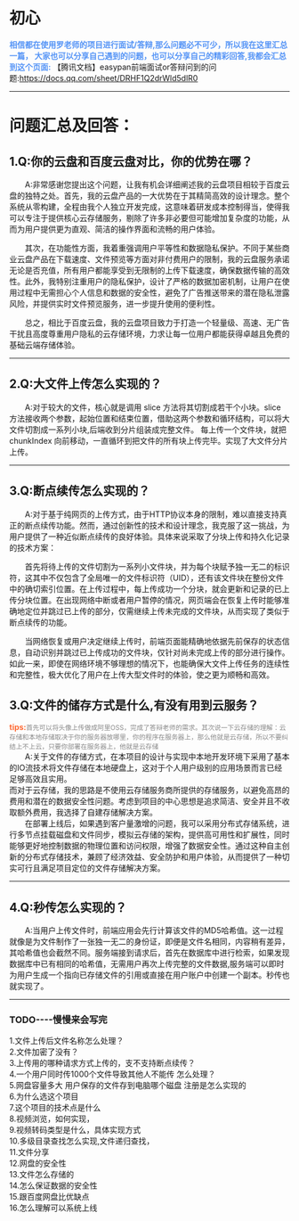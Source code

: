 # 初心
<span style="font-weight:bolder; color:#5393F6">相信都在使用罗老师的项目进行面试/答辩,那么问题必不可少，所以我在这里汇总一篇，
大家也可以分享自己遇到的问题，也可以分享自己的精彩回答,我都会汇总到这个页面:</span>
【腾讯文档】easypan前端面试or答辩问到的问题:https://docs.qq.com/sheet/DRHF1Q2drWld5dlR0

***

# 问题汇总及回答：
## 1.Q:你的云盘和百度云盘对比，你的优势在哪？
&emsp;&emsp;A:非常感谢您提出这个问题，让我有机会详细阐述我的云盘项目相较于百度云盘的独特之处。首先，我的云盘产品的一大优势在于其精简高效的设计理念。整个系统从零构建，全程由我个人独立开发完成，这意味着研发成本控制得当，使得我可以专注于提供核心云存储服务，剔除了许多非必要但可能增加复杂度的功能，从而为用户提供更为直观、简洁的操作界面和流畅的用户体验。

&emsp;&emsp;其次，在功能性方面，我着重强调用户平等性和数据隐私保护。不同于某些商业云盘产品在下载速度、文件预览等方面对非付费用户的限制，我的云盘服务承诺无论是否充值，所有用户都能享受到无限制的上传下载速度，确保数据传输的高效性。此外，我特别注重用户的隐私保护，设计了严格的数据加密机制，让用户在使用过程中无需担心个人信息和数据的安全性，避免了广告推送带来的潜在隐私泄露风险，并提供实时文件预览服务，进一步提升使用的便利性。

&emsp;&emsp;总之，相比于百度云盘，我的云盘项目致力于打造一个轻量级、高速、无广告干扰且高度尊重用户隐私的云存储环境，力求让每一位用户都能获得卓越且免费的基础云端存储体验。

***

## 2.Q:大文件上传怎么实现的？
&emsp;&emsp;A:对于较大的文件，核心就是调用 slice 方法将其切割成若干个小块。slice 方法接收两个参数，起始位置和结束位置，借助这两个参数和循环结构，可以将大文件切割成一系列小块,后端收到分片组装成完整文件。
每上传一个文件块，就把 chunkIndex 向前移动，一直循环到把文件的所有块上传完毕。实现了大文件分片上传。

***

## 3.Q:断点续传怎么实现的？
&emsp;&emsp;A:对于基于纯网页的上传方式，由于HTTP协议本身的限制，难以直接支持真正的断点续传功能。然而，通过创新性的技术和设计理念，我克服了这一挑战，为用户提供了一种近似断点续传的良好体验。具体来说采取了分块上传和持久化记录的技术方案：

&emsp;&emsp;首先将待上传的文件切割为一系列小文件块，并为每个块赋予独一无二的标识符，这其中不仅包含了全局唯一的文件标识符（UID），还有该文件块在整份文件中的确切索引位置。在上传过程中，每上传成功一个分块，就会更新和记录的已上传分块位置。在出现网络中断或者用户暂停的情况，网页端会在恢复上传时能够准确地定位并跳过已上传的部分，仅需继续上传未完成的文件块，从而实现了类似于断点续传的功能。<br>

&emsp;&emsp;当网络恢复或用户决定继续上传时，前端页面能精确地依据先前保存的状态信息，自动识别并跳过已上传成功的文件块，仅针对尚未完成上传的部分进行操作。如此一来，即使在网络环境不够理想的情况下，也能确保大文件上传任务的连续性和完整性，极大优化了用户在上传大型文件时的体验，使之更为顺畅和高效。
## 3.Q:文件的储存方式是什么,有没有用到云服务？
<span style="font-weight:bolder; color:#FE6C37">tips:</span><span style="color:#898989; font-size: smaller;" >首先可以将头像上传做成阿里OSS，完成了答辩老师的需求。其次说一下云存储的理解：云存储和本地存储取决于你的服务器放哪里，你的程序在服务器上，那么他就是云存储，所以不要纠结上不上云，只要你部署在服务器上，他就是云存储</span><br>
&emsp;&emsp;A:关于文件的存储方式，在本项目的设计与实现中本地开发环境下采用了基本的IO流技术将文件存储在本地硬盘上，这对于个人用户级别的应用场景而言已经足够高效且实用。<br>
而对于云存储，我的思路是不使用云存储服务商所提供的存储服务，以避免高昂的费用和潜在的数据安全性问题。考虑到项目的中心思想是追求简洁、安全并且不收取额外费用，我选择了自建存储解决方案。<br>
&emsp;&emsp;在部署上线后，如果遇到客户量激增的问题，我可以采用分布式存储系统，进行多节点挂载磁盘和文件同步，模拟云存储的架构，提供高可用性和扩展性，同时能够更好地控制数据的物理位置和访问权限，增强了数据安全性。通过这种自主创新的分布式存储技术，兼顾了经济效益、安全防护和用户体验，从而提供了一种切实可行且满足项目定位的文件存储解决方案。<br>

***

## 4.Q:秒传怎么实现的？
&emsp;&emsp;A:当用户上传文件时，前端应用会先行计算该文件的MD5哈希值。这一过程就像是为文件制作了一张独一无二的身份证，即便是文件名相同，内容稍有差异，其哈希值也会截然不同。服务端接到请求后，首先在数据库中进行检索，如果发现数据库中已有相同的哈希值，无需用户再次上传完整的文件数据,服务端可以即时为用户生成一个指向已存储文件的引用或直接在用户账户中创建一个副本。秒传也就实现了。

***

### TODO----慢慢来会写完
1.文件上传后文件名称怎么处理？<br>
2.文件加密了没有？<br>
3.上传用的哪种请求方式上传的，支不支持断点续传？<br>
4.一个用户同时传1000个文件导致其他人不能传 怎么处理？<br>
5.网盘容量多大  用户保存的文件存到电脑哪个磁盘 注册是怎么实现的<br>
6.为什么选这个项目<br>
7.这个项目的技术点是什么<br>
8.视频浏览，如何实现，<br>
9.视频转码类型是什么，具体实现方式<br>
10.多级目录查找怎么实现,文件递归查找，<br>
11.文件分享<br>
12.网盘的安全性<br>
13.文件怎么存储的<br>
14.怎么保证数据的安全性<br>
15.跟百度网盘比优缺点<br>
16.怎么理解可以系统上线<br> 